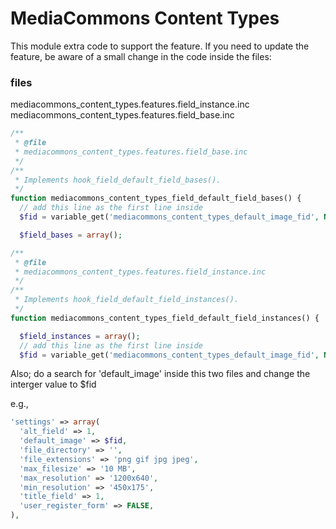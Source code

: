 MediaCommons Content Types
====================

This module extra code to support the feature. If you need to update the feature, be aware of a
small change in the code inside the files:

### files

mediacommons_content_types.features.field_instance.inc
mediacommons_content_types.features.field_base.inc

```php
/**
 * @file
 * mediacommons_content_types.features.field_base.inc
 */
/**
 * Implements hook_field_default_field_bases().
 */
function mediacommons_content_types_field_default_field_bases() {
  // add this line as the first line inside
  $fid = variable_get('mediacommons_content_types_default_image_fid', NULL);

  $field_bases = array();

```

```php
/**
 * @file
 * mediacommons_content_types.features.field_instance.inc
 */
/**
 * Implements hook_field_default_field_instances().
 */
function mediacommons_content_types_field_default_field_instances() {

  $field_instances = array();
  // add this line as the first line inside
  $fid = variable_get('mediacommons_content_types_default_image_fid', NULL);```
```

Also; do a search for 'default_image' inside this two files and change the interger value to $fid

e.g., 

```php
'settings' => array(
  'alt_field' => 1,
  'default_image' => $fid,
  'file_directory' => '',
  'file_extensions' => 'png gif jpg jpeg',
  'max_filesize' => '10 MB',
  'max_resolution' => '1200x640',
  'min_resolution' => '450x175',
  'title_field' => 1,
  'user_register_form' => FALSE,
),
```